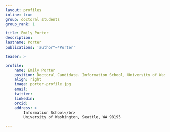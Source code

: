 ```yaml
---
layout: profiles
inline: true
group: doctoral students
group_rank: 1

title: Emily Porter
description: 
lastname: Porter
publications: 'author^=*Porter'

teaser: >

profile:
    name: Emily Porter
    position: Doctoral Candidate. Information School, University of Washington.
    align: right
    image: porter-profile.jpg
    email: 
    twitter: 
    linkedin: 
    orcid: 
    address: >
        Information School</br>
        University of Washington, Seattle, WA 98195

---
```


